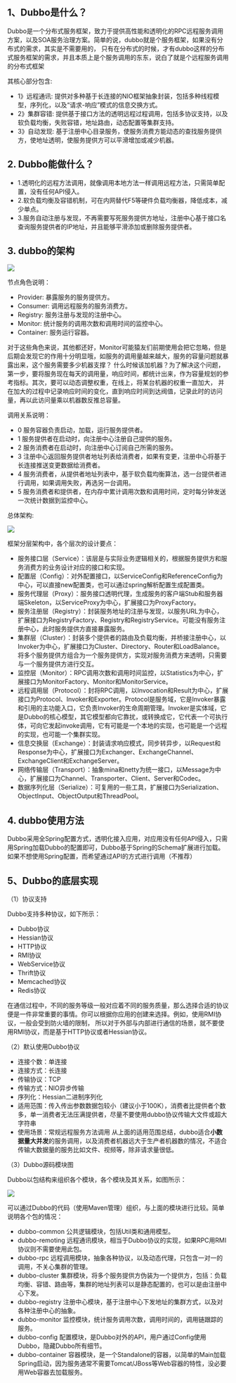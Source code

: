 ## 1、Dubbo是什么？
  Dubbo是一个分布式服务框架，致力于提供高性能和透明化的RPC远程服务调用方案，以及SOA服务治理方案。简单的说，dubbo就是个服务框架，如果没有分布式的需求，其实是不需要用的，
  只有在分布式的时候，才有dubbo这样的分布式服务框架的需求，并且本质上是个服务调用的东东，说白了就是个远程服务调用的分布式框架
  
  其核心部分包含:
  * 1》远程通讯: 提供对多种基于长连接的NIO框架抽象封装，包括多种线程模型，序列化，以及“请求-响应”模式的信息交换方式。
  * 2》集群容错: 提供基于接口方法的透明远程过程调用，包括多协议支持，以及软负载均衡，失败容错，地址路由，动态配置等集群支持。
  * 3》自动发现: 基于注册中心目录服务，使服务消费方能动态的查找服务提供方，使地址透明，使服务提供方可以平滑增加或减少机器。

## 2. Dubbo能做什么？
  * 1.透明化的远程方法调用，就像调用本地方法一样调用远程方法，只需简单配置，没有任何API侵入。
  * 2.软负载均衡及容错机制，可在内网替代F5等硬件负载均衡器，降低成本，减少单点。
  * 3.服务自动注册与发现，不再需要写死服务提供方地址，注册中心基于接口名查询服务提供者的IP地址，并且能够平滑添加或删除服务提供者。
  
## 3. dubbo的架构
  ![](https://img-blog.csdn.net/20151223153918914)
  
  节点角色说明：
  * Provider: 暴露服务的服务提供方。
  * Consumer: 调用远程服务的服务消费方。
  * Registry: 服务注册与发现的注册中心。
  * Monitor: 统计服务的调用次数和调用时间的监控中心。
  * Container: 服务运行容器。
  
  对于这些角色来说，其他都还好，Monitor可能猿友们前期使用会把它忽略，但是后期会发现它的作用十分明显哦，如服务的调用量越来越大，服务的容量问题就暴露出来，这个服务需要多少机器支撑？
  什么时候该加机器？为了解决这个问题，第一步，要将服务现在每天的调用量，响应时间，都统计出来，作为容量规划的参考指标。其次，要可以动态调整权重，在线上，将某台机器的权重一直加大，
  并在加大的过程中记录响应时间的变化，直到响应时间到达阀值，记录此时的访问量，再以此访问量乘以机器数反推总容量。
  
  调用关系说明：
  * 0 服务容器负责启动，加载，运行服务提供者。
  * 1 服务提供者在启动时，向注册中心注册自己提供的服务。
  * 2 服务消费者在启动时，向注册中心订阅自己所需的服务。
  * 3 注册中心返回服务提供者地址列表给消费者，如果有变更，注册中心将基于长连接推送变更数据给消费者。
  * 4 服务消费者，从提供者地址列表中，基于软负载均衡算法，选一台提供者进行调用，如果调用失败，再选另一台调用。
  * 5 服务消费者和提供者，在内存中累计调用次数和调用时间，定时每分钟发送一次统计数据到监控中心。
  
  总体架构:
  
  ![](http://images2015.cnblogs.com/blog/524341/201604/524341-20160414133308535-1254684890.png)
  
  框架分层架构中，各个层次的设计要点：
  
  * 服务接口层（Service）：该层是与实际业务逻辑相关的，根据服务提供方和服务消费方的业务设计对应的接口和实现。
  * 配置层（Config）：对外配置接口，以ServiceConfig和ReferenceConfig为中心，可以直接new配置类，也可以通过spring解析配置生成配置类。
  * 服务代理层（Proxy）：服务接口透明代理，生成服务的客户端Stub和服务器端Skeleton，以ServiceProxy为中心，扩展接口为ProxyFactory。
  * 服务注册层（Registry）：封装服务地址的注册与发现，以服务URL为中心，扩展接口为RegistryFactory、Registry和RegistryService。可能没有服务注册中心，此时服务提供方直接暴露服务。
  * 集群层（Cluster）：封装多个提供者的路由及负载均衡，并桥接注册中心，以Invoker为中心，扩展接口为Cluster、Directory、Router和LoadBalance。将多个服务提供方组合为一个服务提供方，实现对服务消费方来透明，只需要与一个服务提供方进行交互。
  * 监控层（Monitor）：RPC调用次数和调用时间监控，以Statistics为中心，扩展接口为MonitorFactory、Monitor和MonitorService。
  * 远程调用层（Protocol）：封将RPC调用，以Invocation和Result为中心，扩展接口为Protocol、Invoker和Exporter。Protocol是服务域，它是Invoker暴露和引用的主功能入口，它负责Invoker的生命周期管理。Invoker是实体域，它是Dubbo的核心模型，其它模型都向它靠扰，或转换成它，它代表一个可执行体，可向它发起invoke调用，它有可能是一个本地的实现，也可能是一个远程的实现，也可能一个集群实现。
  * 信息交换层（Exchange）：封装请求响应模式，同步转异步，以Request和Response为中心，扩展接口为Exchanger、ExchangeChannel、ExchangeClient和ExchangeServer。
  * 网络传输层（Transport）：抽象mina和netty为统一接口，以Message为中心，扩展接口为Channel、Transporter、Client、Server和Codec。
  * 数据序列化层（Serialize）：可复用的一些工具，扩展接口为Serialization、 ObjectInput、ObjectOutput和ThreadPool。
  
## 4. dubbo使用方法
  Dubbo采用全Spring配置方式，透明化接入应用，对应用没有任何API侵入，只需用Spring加载Dubbo的配置即可，Dubbo基于Spring的Schema扩展进行加载。如果不想使用Spring配置，而希望通过API的方式进行调用（不推荐）

## 5、Dubbo的底层实现
  （1）协议支持
  
  Dubbo支持多种协议，如下所示：
  
  * Dubbo协议 
  * Hessian协议
  * HTTP协议 
  * RMI协议
  * WebService协议
  * Thrift协议 
  * Memcached协议 
  * Redis协议
  
  在通信过程中，不同的服务等级一般对应着不同的服务质量，那么选择合适的协议便是一件非常重要的事情。你可以根据你应用的创建来选择。例如，使用RMI协议，一般会受到防火墙的限制，
  所以对于外部与内部进行通信的场景，就不要使用RMI协议，而是基于HTTP协议或者Hessian协议。
  
  （2）默认使用Dubbo协议
  
  * 连接个数：单连接
  * 连接方式：长连接
  * 传输协议：TCP
  * 传输方式：NIO异步传输
  * 序列化：Hessian二进制序列化
  * 适用范围：传入传出参数数据包较小（建议小于100K），消费者比提供者个数多，单一消费者无法压满提供者，尽量不要使用dubbo协议传输大文件或超大字符串
  * 使用场景：常规远程服务方法调用
  从上面的适用范围总结，dubbo适合**小数据量大并发**的服务调用，以及消费者机器远大于生产者机器数的情况，不适合传输大数据量的服务比如文件、视频等，除非请求量很低。
  
  （3）Dubbo源码模块图
  
  Dubbo以包结构来组织各个模块，各个模块及其关系，如图所示：
  
  ![](http://images2015.cnblogs.com/blog/524341/201604/524341-20160414132603629-1702057712.png)
  
  可以通过Dubbo的代码（使用Maven管理）组织，与上面的模块进行比较。简单说明各个包的情况：
  * dubbo-common 公共逻辑模块，包括Util类和通用模型。
  * dubbo-remoting 远程通讯模块，相当于Dubbo协议的实现，如果RPC用RMI协议则不需要使用此包。
  * dubbo-rpc 远程调用模块，抽象各种协议，以及动态代理，只包含一对一的调用，不关心集群的管理。
  * dubbo-cluster 集群模块，将多个服务提供方伪装为一个提供方，包括：负载均衡、容错、路由等，集群的地址列表可以是静态配置的，也可以是由注册中心下发。
  * dubbo-registry 注册中心模块，基于注册中心下发地址的集群方式，以及对各种注册中心的抽象。
  * dubbo-monitor 监控模块，统计服务调用次数，调用时间的，调用链跟踪的服务。
  * dubbo-config 配置模块，是Dubbo对外的API，用户通过Config使用Dubbo，隐藏Dubbo所有细节。
  * dubbo-container 容器模块，是一个Standalone的容器，以简单的Main加载Spring启动，因为服务通常不需要Tomcat/JBoss等Web容器的特性，没必要用Web容器去加载服务。